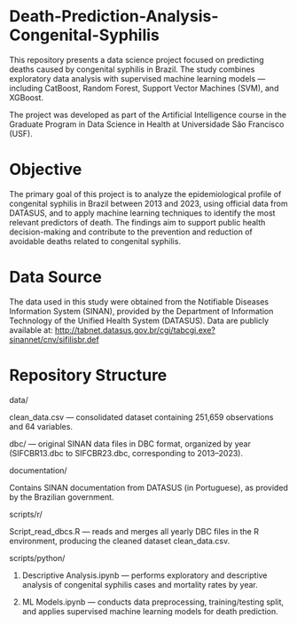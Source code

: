 # Death-Prediction-Analysis-Congenital-Syphilis

This repository presents a data science project focused on predicting deaths caused by congenital syphilis in Brazil. The study combines exploratory data analysis with supervised machine learning models — including CatBoost, Random Forest, Support Vector Machines (SVM), and XGBoost.

The project was developed as part of the Artificial Intelligence course in the Graduate Program in Data Science in Health at Universidade São Francisco (USF).

# Objective

The primary goal of this project is to analyze the epidemiological profile of congenital syphilis in Brazil between 2013 and 2023, using official data from DATASUS, and to apply machine learning techniques to identify the most relevant predictors of death.
The findings aim to support public health decision-making and contribute to the prevention and reduction of avoidable deaths related to congenital syphilis.

# Data Source

The data used in this study were obtained from the Notifiable Diseases Information System (SINAN), provided by the Department of Information Technology of the Unified Health System (DATASUS).
Data are publicly available at:
http://tabnet.datasus.gov.br/cgi/tabcgi.exe?sinannet/cnv/sifilisbr.def

# Repository Structure

data/

clean_data.csv — consolidated dataset containing 251,659 observations and 64 variables.

dbc/ — original SINAN data files in DBC format, organized by year (SIFCBR13.dbc to SIFCBR23.dbc, corresponding to 2013–2023).

documentation/

Contains SINAN documentation from DATASUS (in Portuguese), as provided by the Brazilian government.

scripts/r/

Script_read_dbcs.R — reads and merges all yearly DBC files in the R environment, producing the cleaned dataset clean_data.csv.

scripts/python/

1. Descriptive Analysis.ipynb — performs exploratory and descriptive analysis of congenital syphilis cases and mortality rates by year.

2. ML Models.ipynb — conducts data preprocessing, training/testing split, and applies supervised machine learning models for death prediction.